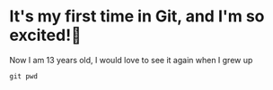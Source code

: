 <h1>It's my first time in Git, and I'm so excited!🤩</h1>
<p>Now I am 13 years old, I would love to see it again when I grew up</p>

```
git pwd
```
